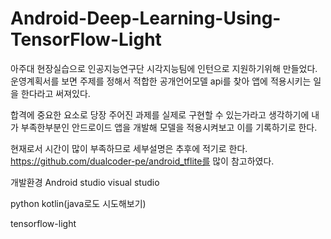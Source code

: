 # Android-Deep-Learning-Using-TensorFlow-Light

아주대 현장실습으로 인공지능연구단 시각지능팀에 인턴으로 지원하기위해 만들었다.
운영계획서를 보면 주제를 정해서 적합한 공개언어모델 api를 찾아 앱에 적용시키는 일을 한다라고 써져있다.

합격에 중요한 요소로 당장 주어진 과제를 실제로 구현할 수 있는가라고 생각하기에 
내가 부족한부분인 안드로이드 앱을 개발해 모델을 적용시켜보고 이를 기록하기로 한다.

현재로서 시간이 많이 부족하므로 세부설명은 추후에 적기로 한다.
https://github.com/dualcoder-pe/android_tflite를 많이 참고하였다.

개발환경
Android studio
visual studio

python
kotlin(java로도 시도해보기)

tensorflow-light

